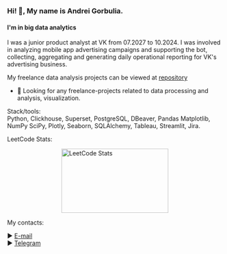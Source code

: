 ### Hi! 👋, My name is Andrei Gorbulia.
#### I'm in big data analytics

I was a junior product analyst at VK from 07.2027 to 10.2024. 
I was involved in analyzing mobile app advertising campaigns and supporting the bot, collecting, aggregating and generating daily operational reporting for VK's advertising business.

My freelance data analysis projects can be viewed at [repository](https://github.com/AVGorbulya/My_freelance_projects)

- 🔭 Looking for any freelance-projects related to data processing and analysis, visualization.

Stack/tools:  
Python, Clickhouse, Superset, PostgreSQL, DBeaver, Pandas Matplotlib, NumPy SciPy, Plotly, Seaborn, SQLAlchemy, Tableau, Streamlit, Jira.

LeetCode Stats:
<div align="left">
    <img src="https://leetcard.jacoblin.cool/Avgorbulya?theme=forest&font=Macondo" alt="LeetCode Stats" style="display:block;margin:0 auto; width:250px; height:150px;">
</div>

My contacts:
<span align="left">

► [E-mail](mailto:avgorjob@gmail.com)  
► [Telegram](https://t.me/AVGorbulya)
